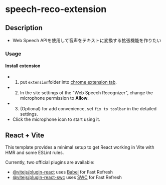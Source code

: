 # speech-reco-extension
## Description
- Web Speech APIを使用して音声をテキストに変換する拡張機能を作りたい

### Usage

#### Install extension
- 01. put `extension`folder into [chrome extension tab](chrome://extensions).
- 02. In the site settings of the "Web Speech Recognizer", change the microphone permission to **Allow**.
- 03. (Optional) for add convenience, set `fix to toolbar` in the detailed settings.
- Click the microphone icon to start using it.

## React + Vite

This template provides a minimal setup to get React working in Vite with HMR and some ESLint rules.

Currently, two official plugins are available:

- [@vitejs/plugin-react](https://github.com/vitejs/vite-plugin-react/blob/main/packages/plugin-react/README.md) uses [Babel](https://babeljs.io/) for Fast Refresh
- [@vitejs/plugin-react-swc](https://github.com/vitejs/vite-plugin-react-swc) uses [SWC](https://swc.rs/) for Fast Refresh
